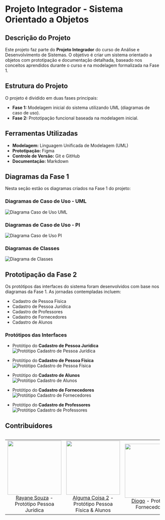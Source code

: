 # Projeto Integrador - Sistema Orientado a Objetos

## Descrição do Projeto
Este projeto faz parte do **Projeto Integrador** do curso de Análise e Desenvolvimento de Sistemas. O objetivo é criar um sistema orientado a objetos com prototipação e documentação detalhada, baseado nos conceitos aprendidos durante o curso e na modelagem formalizada na Fase 1.

## Estrutura do Projeto
O projeto é dividido em duas fases principais:

- **Fase 1:** Modelagem inicial do sistema utilizando UML (diagramas de caso de uso).
- **Fase 2:** Prototipação funcional baseada na modelagem inicial.

## Ferramentas Utilizadas
- **Modelagem:** Linguagem Unificada de Modelagem (UML)
- **Prototipação:** Figma
- **Controle de Versão:** Git e GitHub
- **Documentação:** Markdown

## Diagramas da Fase 1
Nesta seção estão os diagramas criados na Fase 1 do projeto:

### Diagramas de Caso de Uso - UML
![Diagrama Caso de Uso UML](https://github.com/szrayane/PI-SistemaCadastro/blob/main/Diagrama%20caso%20de%20uso%20uml.png)

### Diagramas de Caso de Uso - PI
![Diagrama Caso de Uso PI](https://github.com/szrayane/PI-SistemaCadastro/blob/main/Diagrama%20caso%20de%20uso%20pi.png)

### Diagramas de Classes 
![Diagrama de Classes](https://github.com/szrayane/PI-SistemaCadastro/blob/main/Diagrama%20de%20classes.png)

## Prototipação da Fase 2
Os protótipos das interfaces do sistema foram desenvolvidos com base nos diagramas da Fase 1. As jornadas contempladas incluem:

- Cadastro de Pessoa Física  
- Cadastro de Pessoa Jurídica  
- Cadastro de Professores  
- Cadastro de Fornecedores  
- Cadastro de Alunos  

### Protótipos das Interfaces

- Protótipo do **Cadastro de Pessoa Jurídica**  
![Protótipo Cadastro de Pessoa Jurídica](https://github.com/szrayane/PI-SistemaCadastro/blob/main/Cadastro%20pessoa%20juridica.png)

- Protótipo do **Cadastro de Pessoa Física**  
![Protótipo Cadastro de Pessoa Física](https://github.com/szrayane/PI-SistemaCadastro/blob/main/Cadastro%20pessoa%20fisica.png)

- Protótipo do **Cadastro de Alunos**  
![Protótipo Cadastro de Alunos](https://github.com/szrayane/PI-SistemaCadastro/blob/main/Cadastro%20Aluno.png)

- Protótipo do **Cadastro de Fornecedores**  
![Protótipo Cadastro de Fornecedores](https://github.com/szrayane/PI-SistemaCadastro/blob/main/Cadastro%20Fornecedores.png)

- Protótipo do **Cadastro de Professores**  
![Protótipo Cadastro de Professores](https://github.com/szrayane/PI-SistemaCadastro/blob/main/Cadastro%20professores.png)


## <strong>Contribuidores</strong>
<table align="left">
  <tr>
    <td align="center"> <img src="https://avatars.githubusercontent.com/u/133218648?v=4" width=175/></br><a href="https://github.com/szrayane">Rayane Souza</a> - Protótipo Pessoa Jurídica
   </td>
   <td align="center"> <img src="https://avatars.githubusercontent.com/u/24212875?v=4" width=175/></br><a href="https://github.com/AlgumaCoisa2">Alguma Coisa 2</a> - Protótipo Pessoa Física & Alunos
   </td>
   <td align="center"> <img src="https://avatars.githubusercontent.com/u/179049313?v=4" width=175/></br><a href="https://github.com/Diiogoo01">Diogo</a> - Protótipo Fornecedores
   </td>
   <td align="center"> <img src="https://avatars.githubusercontent.com/u/112718929?v=4" width=175/></br><a href="https://github.com/vv1ll14n">VV1LL14N</a> - Protótipo Professores
   </td>
  </tr>
</table>
